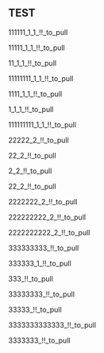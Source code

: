 ## TEST
111111_1_1_!!_to_pull

11111_1_1_!!_to_pull

11_1_1_!!_to_pull

11111111_1_1_!!_to_pull

1111_1_1_!!_to_pull

1_1_1_!!_to_pull

111111111_1_1_!!_to_pull

22222_2_!!_to_pull

22_2_!!_to_pull

2_2_!!_to_pull

22_2_!!_to_pull

2222222_2_!!_to_pull

222222222_2_!!_to_pull

2222222222_2_!!_to_pull

333333333_!!_to_pull

333333_1_!!_to_pull

333_!!_to_pull

33333333_!!_to_pull

33333_!!_to_pull

3333333333333_!!_to_pull

3333333_!!_to_pull
